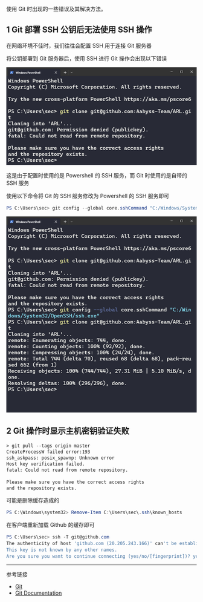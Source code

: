 使用 Git 时出现的一些错误及其解决方法。

## 1 Git 部署 SSH 公钥后无法使用 SSH 操作

在网络环境不佳时，我们往往会配置 SSH 用于连接 Git 服务器

将公钥部署到 Git 服务器后，使用 SSH 进行 Git 操作会出现以下错误

![将公钥部署到 Git 服务器后，使用 SSH 进行 Git 操作可能会出现以下错误](./../../../images/Git%20%E7%9A%84%E5%B8%B8%E8%A7%81%E9%97%AE%E9%A2%98/%E5%B0%86%E5%85%AC%E9%92%A5%E9%83%A8%E7%BD%B2%E5%88%B0%20Git%20%E6%9C%8D%E5%8A%A1%E5%99%A8%E5%90%8E%EF%BC%8C%E4%BD%BF%E7%94%A8%20SSH%20%E8%BF%9B%E8%A1%8C%20Git%20%E6%93%8D%E4%BD%9C%E5%8F%AF%E8%83%BD%E4%BC%9A%E5%87%BA%E7%8E%B0%E4%BB%A5%E4%B8%8B%E9%94%99%E8%AF%AF.png)

这是由于配置时使用的是 Powershell 的 SSH 服务，而 Git 时使用的是自带的 SSH 服务

使用以下命令将 Git 的 SSH 服务修改为 Powershell 的 SSH 服务即可

```powershell
PS C:\Users\sec> git config --global core.sshCommand "C:/Windows/System32/OpenSSH/ssh.exe"
```

![使用以下命令将 Git 的 SSH 服务修改为 Powershell 的 SSH 服务即可](./../../../images/Git%20%E7%9A%84%E5%B8%B8%E8%A7%81%E9%97%AE%E9%A2%98/%E4%BD%BF%E7%94%A8%E4%BB%A5%E4%B8%8B%E5%91%BD%E4%BB%A4%E5%B0%86%20Git%20%E7%9A%84%20SSH%20%E6%9C%8D%E5%8A%A1%E4%BF%AE%E6%94%B9%E4%B8%BA%20Powershell%20%E7%9A%84%20SSH%20%E6%9C%8D%E5%8A%A1%E5%8D%B3%E5%8F%AF.png)

## 2 Git 操作时显示主机密钥验证失败

```
> git pull --tags origin master
CreateProcessW failed error:193
ssh_askpass: posix_spawnp: Unknown error
Host key verification failed.
fatal: Could not read from remote repository.

Please make sure you have the correct access rights
and the repository exists.
```

可能是删除缓存造成的

```powershell
PS C:\Windows\system32> Remove-Item C:\Users\sec\.ssh\known_hosts
```

在客户端重新加载 Github 的缓存即可

```powershell
PS C:\Users\sec> ssh -T git@github.com
The authenticity of host 'github.com (20.205.243.166)' can't be established.
This key is not known by any other names.
Are you sure you want to continue connecting (yes/no/[fingerprint])? yes
```

---

参考链接

- [Git](https://git-scm.com/)
- [Git Documentation](https://git-scm.com/doc)
